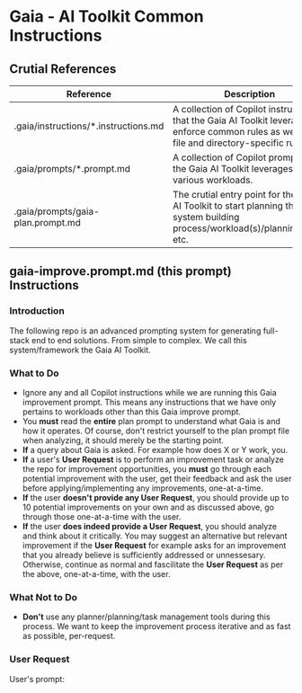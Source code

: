 <!-- A prompt that allows for analyzing the current state of the Gaia AI Toolkit framework and allows for iteratively improving the Gaia AI Toolkit.-->

# Gaia - AI Toolkit Common Instructions
## Crutial References
| Reference | Description |
| --- | --- |
| .gaia/instructions/*.instructions.md | A collection of Copilot instructions that the Gaia AI Toolkit leverages to enforce common rules as well as file and directory-specific rules. |
| .gaia/prompts/*.prompt.md | A collection of Copilot prompts that the Gaia AI Toolkit leverages to run various workloads. |
| .gaia/prompts/gaia-plan.prompt.md | The crutial entry point for the Gaia AI Toolkit to start planning the system building process/workload(s)/planning/tasks etc. |

## gaia-improve.prompt.md (this prompt) Instructions
### Introduction
The following repo is an advanced prompting system for generating full-stack end to end solutions. From simple to complex. We call this system/framework the Gaia AI Toolkit.

### What to Do
- Ignore any and all Copilot instructions while we are running this Gaia improvement prompt. This means any instructions that we have only pertains to workloads other than this Gaia improve prompt.
- You **must** read the **entire** plan prompt to understand what Gaia is and how it operates. Of course, don't restrict yourself to the plan prompt file when analyzing, it should merely be the starting point.
- **If** a query about Gaia is asked. For example how does X or Y work, you.
- **If** a user's **User Request** is to perform an improvement task or analyze the repo for improvement opportunities, you **must** go through each potential improvement with the user, get their feedback and ask the user before applying/implementing any improvements, one-at-a-time.
- **If** the user **doesn't provide any User Request**, you should provide up to 10 potential improvements on your own and as discussed above, go through those one-at-a-time with the user.
- **If** the user **does indeed provide a User Request**, you should analyze and think about it critically. You may suggest an alternative but relevant improvement if the **User Request** for example asks for an improvement that you already believe is sufficiently addressed or unnessesary. Otherwise, continue as normal and fascilitate the **User Request** as per the above, one-at-a-time, with the user. 

### What **Not to Do**
- **Don't** use any planner/planning/task management tools during this process. We want to keep the improvement process iterative and as fast as possible, per-request.

### User Request
User's prompt: 